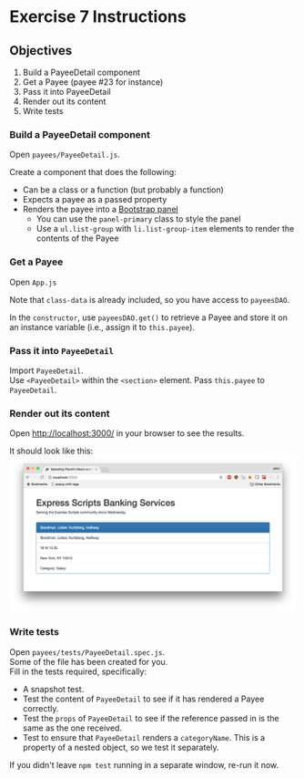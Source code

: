 # Exercise 7 Instructions 
## Objectives
1) Build a PayeeDetail component  
2) Get a Payee (payee #23 for instance)  
3) Pass it into PayeeDetail  
4) Render out its content  
5) Write tests  

### Build a PayeeDetail component
Open `payees/PayeeDetail.js`.

Create a component that does the following:
* Can be a class or a function (but probably a function)
* Expects a payee as a passed property
* Renders the payee into a [Bootstrap panel](http://getbootstrap.com/components/#panels)
  * You can use the `panel-primary` class to style the panel
  * Use a `ul.list-group` with `li.list-group-item` elements to render the 
    contents of the Payee

### Get a Payee
Open `App.js`

Note that `class-data` is already included, so you have access to
`payeesDAO`.

In the `constructor`, use `payeesDAO.get()` to retrieve a Payee and store 
it on an instance variable (i.e., assign it to `this.payee`).

### Pass it into `PayeeDetail`

Import `PayeeDetail`.  
Use `<PayeeDetail>` within the `<section>` element.
Pass `this.payee` to `PayeeDetail`.

### Render out its content

Open [http://localhost:3000/](http://localhost:3000/) in your browser to see the results.

It should look like this:
![Exercise 7 Complete](images/ex-07-complete.png)

### Write tests

Open `payees/tests/PayeeDetail.spec.js`.  
Some of the file has been created for you.  
Fill in the tests required, specifically:

* A snapshot test.
* Test the content of `PayeeDetail` to see if it has rendered a Payee correctly.
* Test the `props` of `PayeeDetail` to see if the reference passed in is the 
  same as the one received.
* Test to ensure that `PayeeDetail` renders a `categoryName`. This is a property of 
  a nested object, so we test it separately. 

If you didn't leave `npm test` running in a separate window, re-run it now.